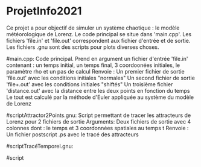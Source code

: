 # ProjetInfo2021

Ce projet a pour objectif de simuler un système chaotique : le modèle météorologique de Lorenz.
Le code principal se situe dans 'main.cpp'.
Les fichiers 'file.in' et 'file.out' correspondent aux fichier d'entrée et de sortie.
Les fichiers .gnu sont des scripts pour plots diverses choses.

#main.cpp:
  Code principal. 
  Prend en argument un fichier d'entrée 'file.in' contenant : un temps initial, un temps final, 3 coordoonées initiales, le paramètre rho et un pas de calcul
  Renvoie :
    Un premier fichier de sortie 'file.out' avec les conditions initiales "normales"
    Un second fichier de sortie 'file+.out' avec les conditions initiales "shiftés"
    Un troisième fichier 'distance.out' avec la distance entre les deux points en fonction du temps
  Le tout est calculé par la méthode d'Euler appliquée au système du modèle de Lorenz
  
#scriptAttractor2Points.gnu:
  Script permettant de tracer les attracteurs de Lorenz pour 2 fichiers de sortie
  Arguments:
    Deux fichiers de sortie avec 4 colonnes dont : le temps et 3 coordonnées spatiales au temps t
   Renvoie :
    Un fichier postscript .ps avec le tracé des attracteurs
    
#scriptTracéTemporel.gnu:

#script
